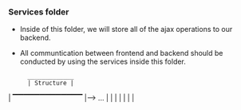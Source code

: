 ### Services folder

- Inside of this folder, we will store all of the ajax operations to our backend.
- All communtication between frontend and backend should be conducted by using the services inside this folder.

        _____________
        | Structure |
|       ▔▔▔▔▔▔▔▔▔▔▔▔▔
|--> ...
|
|
|
|
|
|
|